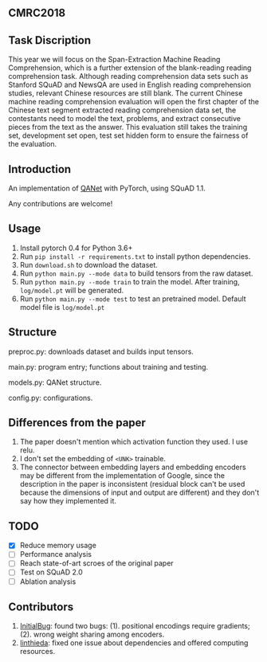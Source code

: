 ## CMRC2018
## Task Discription
This year we will focus on the Span-Extraction Machine Reading Comprehension, which is a further extension of the blank-reading reading comprehension task. Although reading comprehension data sets such as Stanford SQuAD and NewsQA are used in English reading comprehension studies, relevant Chinese resources are still blank. The current Chinese machine reading comprehension evaluation will open the first chapter of the Chinese text segment extracted reading comprehension data set, the contestants need to model the text, problems, and extract consecutive pieces from the text as the answer. This evaluation still takes the training set, development set open, test set hidden form to ensure the fairness of the evaluation.

## Introduction

An implementation of [QANet](https://arxiv.org/pdf/1804.09541.pdf) with PyTorch, using SQuAD 1.1. 

Any contributions are welcome!

## Usage

1. Install pytorch 0.4 for Python 3.6+
2. Run `pip install -r requirements.txt` to install python dependencies.
3. Run `download.sh` to download the dataset.
4. Run `python main.py --mode data` to build tensors from the raw dataset.
5. Run `python main.py --mode train` to train the model. After training, `log/model.pt` will be generated.
6. Run `python main.py --mode test` to test an pretrained model. Default model file is `log/model.pt`

## Structure
preproc.py: downloads dataset and builds input tensors.

main.py: program entry; functions about training and testing.

models.py: QANet structure.

config.py: configurations.

## Differences from the paper

1. The paper doesn't mention which activation function they used. I use relu.
2. I don't set the embedding of `<UNK>` trainable.
3. The connector between embedding layers and embedding encoders may be different from the implementation of Google, since the description in the paper is inconsistent (residual block can't be used because the dimensions of input and output are different) and they don't say how they implemented it.

## TODO

- [x] Reduce memory usage
- [ ] Performance analysis
- [ ] Reach state-of-art scroes of the original paper
- [ ] Test on SQuAD 2.0
- [ ] Ablation analysis

## Contributors
1. [InitialBug](https://github.com/InitialBug): found two bugs: (1). positional encodings require gradients; (2). wrong weight sharing among encoders.
2. [linthieda](https://github.com/linthieda): fixed one issue about dependencies and offered computing resources.
